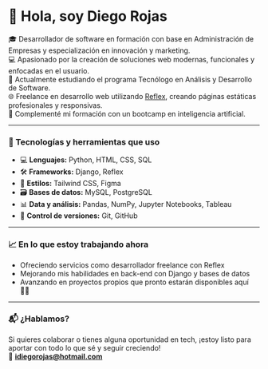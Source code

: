 # 👋 Hola, soy Diego Rojas

🎓 Desarrollador de software en formación con base en Administración de Empresas y especialización en innovación y marketing.  
💻 Apasionado por la creación de soluciones web modernas, funcionales y enfocadas en el usuario.  
🚀 Actualmente estudiando el programa Tecnólogo en Análisis y Desarrollo de Software.  
🌐 Freelance en desarrollo web utilizando [Reflex](https://reflex.dev), creando páginas estáticas profesionales y responsivas.  
🤖 Complementé mi formación con un bootcamp en inteligencia artificial.  

---

### 🧠 Tecnologías y herramientas que uso

- 💻 **Lenguajes:** Python, HTML, CSS, SQL  
- 🛠️ **Frameworks:** Django, Reflex  
- 🎨 **Estilos:** Tailwind CSS, Figma  
- 🗃️ **Bases de datos:** MySQL, PostgreSQL  
- 📊 **Data y análisis:** Pandas, NumPy, Jupyter Notebooks, Tableau  
- 🧰 **Control de versiones:** Git, GitHub

---

### 📈 En lo que estoy trabajando ahora

- Ofreciendo servicios como desarrollador freelance con Reflex  
- Mejorando mis habilidades en back-end con Django y bases de datos  
- Avanzando en proyectos propios que pronto estarán disponibles aquí 👨‍💻

---

### 📬 ¿Hablamos?

Si quieres colaborar o tienes alguna oportunidad en tech, ¡estoy listo para aportar con todo lo que sé y seguir creciendo!  
📧 **idiegorojas@hotmail.com**
